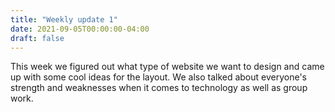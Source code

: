 ```yaml
---
title: "Weekly update 1"
date: 2021-09-05T00:00:00-04:00
draft: false
---
```


This week we figured out what type of website we want to design and came up with some cool ideas for the layout. We also talked about everyone's strength and weaknesses when it comes to technology as well as group work. 
